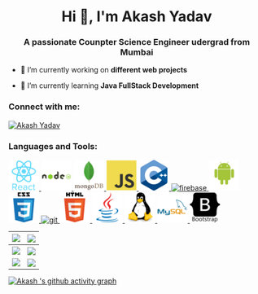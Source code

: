 <h1 align="center">Hi 👋, I'm Akash Yadav</h1>
<h3 align="center">A passionate  Counpter Science  Engineer  udergrad from Mumbai</h3>

- 🔭 I’m currently working on **different web projects**

- 🌱 I’m currently learning  **Java FullStack Development**

<h3 align="left">Connect with me:</h3>
<p align="left">
<a href="https://www.linkedin.com/in/akash-yadav-6a6527198/" target="blank"><img align="center" src="https://cdn.jsdelivr.net/npm/simple-icons@3.0.1/icons/linkedin.svg" alt="Akash Yadav" height="30" width="40" /></a>
</p>


 
<h3 align="left">Languages and Tools:</h3>
<p align="left"> </a> <a href="https://reactjs.org/" target="_blank"> <img src="https://raw.githubusercontent.com/devicons/devicon/master/icons/react/react-original-wordmark.svg" alt="react" width="60" height="60"/> </a> <a href="https://nodejs.org" target="_blank"> <img src="https://raw.githubusercontent.com/devicons/devicon/master/icons/nodejs/nodejs-original-wordmark.svg" alt="nodejs" width="60" height="60"/> </a> 
<a href="https://www.mongodb.com/" target="_blank"> <img src="https://raw.githubusercontent.com/devicons/devicon/master/icons/mongodb/mongodb-original-wordmark.svg" alt="mongodb" width="60" height="60"/> 
<a href="https://developer.mozilla.org/en-US/docs/Web/JavaScript" target="_blank"> <img src="https://raw.githubusercontent.com/devicons/devicon/master/icons/javascript/javascript-original.svg" alt="javascript" width="60" height="60"/> </a> <a href="https://www.w3schools.com/cpp/" target="_blank"> <img src="https://raw.githubusercontent.com/devicons/devicon/master/icons/cplusplus/cplusplus-original.svg" alt="cplusplus" width="60" height="60"/> </a> <a href="https://firebase.google.com/" target="_blank"> <img src="https://www.vectorlogo.zone/logos/firebase/firebase-icon.svg" alt="firebase" width="80" height="80"/> </a>
<a href="https://developer.android.com" target="_blank"> <img src="https://raw.githubusercontent.com/devicons/devicon/master/icons/android/android-original-wordmark.svg" alt="android" width="60" height="60"/> </a>  <a href="https://www.w3schools.com/css/" target="_blank"> <img src="https://raw.githubusercontent.com/devicons/devicon/master/icons/css3/css3-original-wordmark.svg" alt="css3" width="60" height="60"/> </a>  <a href="https://git-scm.com/" target="_blank"> <img src="https://www.vectorlogo.zone/logos/git-scm/git-scm-icon.svg" alt="git" width="60" height="60"/> </a> <a href="https://www.w3.org/html/" target="_blank"> <img src="https://raw.githubusercontent.com/devicons/devicon/master/icons/html5/html5-original-wordmark.svg" alt="html5" width="60" height="60"/> </a> <a href="https://www.java.com" target="_blank"> <img src="https://raw.githubusercontent.com/devicons/devicon/master/icons/java/java-original.svg" alt="java" width="60" height="60"/> </a>  <a href="https://www.linux.org/" target="_blank"> <img src="https://raw.githubusercontent.com/devicons/devicon/master/icons/linux/linux-original.svg" alt="linux" width="60" height="60"/> </a>  <a href="https://www.mysql.com/" target="_blank"> <img src="https://raw.githubusercontent.com/devicons/devicon/master/icons/mysql/mysql-original-wordmark.svg" alt="mysql" width="60" height="60"/> </a>  <a href="https://getbootstrap.com" target="_blank"> <img src="https://raw.githubusercontent.com/devicons/devicon/master/icons/bootstrap/bootstrap-plain-wordmark.svg" alt="bootstrap" width="60" height="60"/> </a> </p>




|<img align="left" src="https://github-readme-stats.vercel.app/api?username=AkashYadav-02&show_icons=true&hide_border=true&theme=radical&count_private=true" />|<img align="center" src="https://github-readme-streak-stats.herokuapp.com/?user=AkashYadav-02&theme=radical&custom_title=streak-stats&hide_border=true&layout=compact" /><br>|
|---|---|
|<img align="left" src="https://github-profile-summary-cards.vercel.app/api/cards/profile-details?username=AkashYadav-02&theme=dracula" />|<img align="center" src="https://github-readme-stats.vercel.app/api/top-langs/?username=AkashYadav-02&layout=compact&theme=dracula" />| 
|<img align="left" src= "https://github-profile-summary-cards.vercel.app/api/cards/repos-per-language?username=AkashYadav-02&theme=dracula" />|<img align="center" src= "https://github-profile-summary-cards.vercel.app/api/cards/most-commit-language?username=AkashYadav-02Y&theme=dracula" />|<br>

[![Akash 's github activity graph](https://activity-graph.herokuapp.com/graph?username=AkashYadav-02&theme=react-dark)](https://github.com/ashutosh00710/github-readme-activity-graph)
  
 
